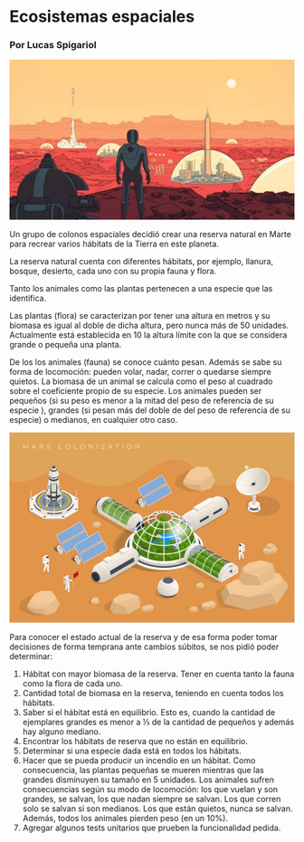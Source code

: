# Ecosistemas espaciales
### Por Lucas Spigariol

<img src="img/ecosistemasEspaciales.png" >

Un grupo de colonos espaciales decidió crear una reserva natural en Marte para recrear varios hábitats de la Tierra en este planeta.

La reserva natural cuenta con diferentes hábitats, por ejemplo, llanura, bosque, desierto, cada uno con su propia fauna y flora.

Tanto los animales como las plantas pertenecen a una especie que las identifica.

Las plantas (flora) se caracterizan por tener una altura en metros y su biomasa es igual al doble de dicha altura, pero nunca más de 50 unidades. 
Actualmente está establecida en 10 la altura límite con la que se considera grande o pequeña una planta.

De los los animales (fauna) se conoce cuánto pesan.  Además se sabe su forma de locomoción: pueden volar, nadar, correr o quedarse siempre quietos. La biomasa de un animal se calcula como el peso al cuadrado sobre el coeficiente propio de su especie. Los animales pueden ser pequeños (si su peso es menor a la mitad del peso de referencia de su especie ), grandes (si pesan más del doble de del peso de referencia de su especie) o medianos, en cualquier otro caso.

<img src="img/marsColonization.png">

Para conocer el estado actual de la reserva y de esa forma poder tomar decisiones de forma temprana ante cambios súbitos, se nos pidió poder determinar:

1.	Hábitat con mayor biomasa de la reserva. Tener en cuenta tanto la fauna como la flora de cada uno.
2.	Cantidad total de biomasa en la reserva, teniendo en cuenta todos los hábitats.
3.	Saber si el hábitat está en equilibrio. Esto es, cuando la cantidad de ejemplares grandes es menor a ⅓ de la cantidad de pequeños y además hay alguno mediano.
4.	Encontrar los hábitats de reserva que no están en equilibrio.
5.	Determinar si una especie dada está en todos los hábitats.
6.	Hacer que se pueda producir un incendio en un hábitat. Como consecuencia, las plantas pequeñas se mueren mientras que las grandes disminuyen su tamaño en 5 unidades. Los animales sufren consecuencias según su modo de locomoción: los que vuelan y son grandes, se salvan, los que nadan siempre se salvan. Los que corren solo se salvan si son medianos. Los que están quietos, nunca se salvan. Además, todos los animales pierden peso (en un 10%).
7.	Agregar algunos tests unitarios que prueben la funcionalidad pedida.

